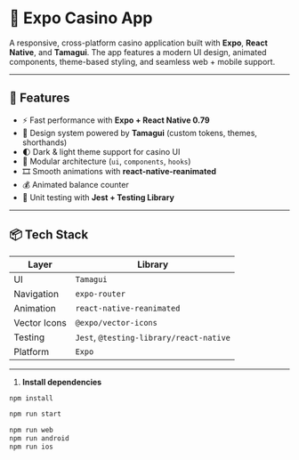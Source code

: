 # 🎰 Expo Casino App

A responsive, cross-platform casino application built with **Expo**, **React Native**, and **Tamagui**. The app features a modern UI design, animated components, theme-based styling, and seamless web + mobile support.

---

## 🚀 Features

- ⚡ Fast performance with **Expo + React Native 0.79**
- 🎨 Design system powered by **Tamagui** (custom tokens, themes, shorthands)
- 🌓 Dark & light theme support for casino UI
- 🧩 Modular architecture (`ui`, `components`, `hooks`)
- 🎞️ Smooth animations with **react-native-reanimated**
- 💰 Animated balance counter
- 🧪 Unit testing with **Jest + Testing Library**

---

## 📦 Tech Stack

| Layer        | Library                                 |
| ------------ | --------------------------------------- |
| UI           | `Tamagui`                               |
| Navigation   | `expo-router`                           |
| Animation    | `react-native-reanimated`               |
| Vector Icons | `@expo/vector-icons`                    |
| Testing      | `Jest`, `@testing-library/react-native` |
| Platform     | `Expo`                                  |

---

1. **Install dependencies**

```bash
npm install
```

```bash
npm run start
```

```bash
npm run web
npm run android
npm run ios
```
